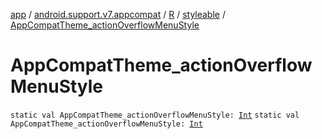 [app](../../../index.md) / [android.support.v7.appcompat](../../index.md) / [R](../index.md) / [styleable](index.md) / [AppCompatTheme_actionOverflowMenuStyle](./-app-compat-theme_action-overflow-menu-style.md)

# AppCompatTheme_actionOverflowMenuStyle

`static val AppCompatTheme_actionOverflowMenuStyle: `[`Int`](https://kotlinlang.org/api/latest/jvm/stdlib/kotlin/-int/index.html)
`static val AppCompatTheme_actionOverflowMenuStyle: `[`Int`](https://kotlinlang.org/api/latest/jvm/stdlib/kotlin/-int/index.html)